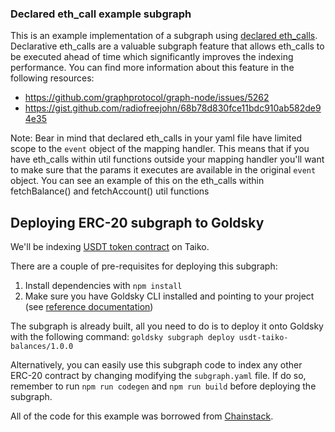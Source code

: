 ### Declared eth_call example subgraph
This is an example implementation of a subgraph using [declared eth_calls](https://thegraph.com/docs/en/developing/creating-a-subgraph/#declared-eth_call). Declarative eth_calls are a valuable subgraph feature that allows eth_calls to be executed ahead of time which significantly improves the indexing performance.
You can find more information about this feature in the following resources:
- https://github.com/graphprotocol/graph-node/issues/5262
- https://gist.github.com/radiofreejohn/68b78d830fce11bdc910ab582de94e35 

Note: Bear in mind that declared eth_calls in your yaml file have limited scope to the `event` object of the mapping handler. This means that if you have eth_calls within util functions outside your mapping handler you'll want to make sure that the params it executes are available in the original `event` object. You can see an example of this on the eth_calls within fetchBalance() and fetchAccount() util functions

## Deploying ERC-20 subgraph to Goldsky

We'll be indexing [USDT token contract](https://taikoscan.io/token/0x9c2dc7377717603eb92b2655c5f2e7997a4945bd) on Taiko.

There are a couple of pre-requisites for deploying this subgraph:
1. Install dependencies with `npm install`
2. Make sure you have Goldsky CLI installed and pointing to your project (see [reference documentation](https://docs.goldsky.com/subgraphs/deploying-subgraphs))

The subgraph is already built, all you need to do is to deploy it onto Goldsky with the following command:
`goldsky subgraph deploy usdt-taiko-balances/1.0.0`

Alternatively, you can easily use this subgraph code to index any other ERC-20 contract by changing modifying the `subgraph.yaml` file. If do so, remember to run `npm run codegen` and `npm run build` before deploying the subgraph.

All of the code for this example was borrowed from [Chainstack](https://docs.chainstack.com/docs/subgraphs-tutorial-indexing-erc-20-token-balance).
